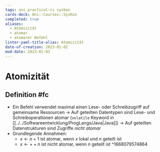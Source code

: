 ```yaml
---
tags: uni practical-cs syskon
cards-deck: Uni::Courses::SysKon
completed: true
aliases:
  - Atomizität
  - atomar
  - atomarer Befehl
linter-yaml-title-alias: Atomizität
date-of-creation: 2023-01-02
mod-date: 2023-01-03
---
```


# Atomizität

## Definition #fc
- Ein Befehl verwendet maximal einen Lese- oder Schreibzugriff auf gemeinsame Ressourcen
	-> Auf geteilten Datentypen sind Lese- und Schreiboperationen atomar (`volatile` Keyword in [[../../Softwareentwicklung/ProgLangs/Java|Java]])
	-> Auf geteilten Datenstrukturen sind Zugriffe *nicht atomar*
- Grundlegende Annahmen:
	- $x\leftarrow n+1$ ist atomar, wenn $x$ lokal und $n$ geteilt ist
	- $x\leftarrow++n$ ist nicht atomar, wenn $n$ geteilt ist
^1668079574864
